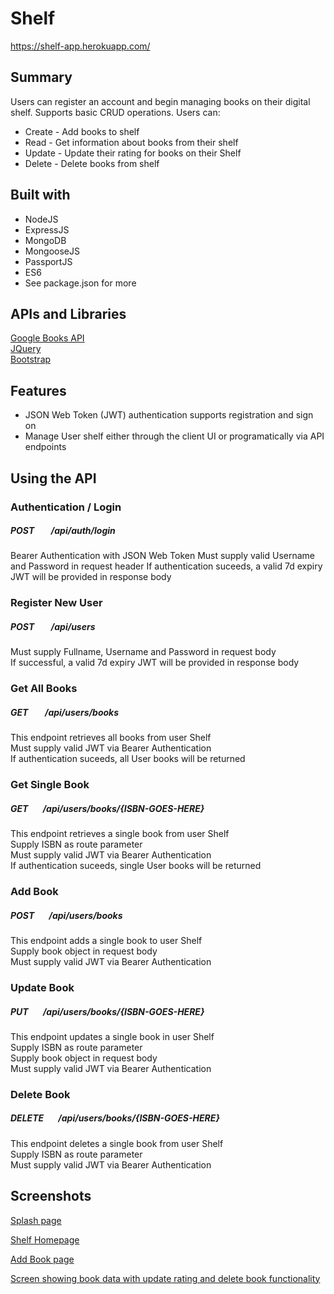 # Shelf
https://shelf-app.herokuapp.com/

## Summary
Users can register an account and begin managing books on their digital shelf. Supports basic CRUD operations. Users can:
* Create - Add books to shelf
* Read - Get information about books from their shelf 
* Update - Update their rating for books on their Shelf
* Delete - Delete books from shelf

## Built with
* NodeJS
* ExpressJS
* MongoDB
* MongooseJS
* PassportJS
* ES6
* See package.json for more

## APIs and Libraries
[Google Books API](https://developers.google.com/books/docs/v1/using) <br>
[JQuery](https://api.jquery.com/) <br>
[Bootstrap](https://getbootstrap.com/docs/4.1/getting-started/introduction/) <br>

## Features
* JSON Web Token (JWT) authentication supports registration and sign on
* Manage User shelf either through the client UI or programatically via API endpoints

## Using the API

### Authentication / Login
##### POST &nbsp;&nbsp;&nbsp;&nbsp;&nbsp;&nbsp; /api/auth/login
Bearer Authentication with JSON Web Token
Must supply valid Username and Password in request header
If authentication suceeds, a valid 7d expiry JWT will be provided in response body

### Register New User
##### POST &nbsp;&nbsp;&nbsp;&nbsp;&nbsp;&nbsp; /api/users <br>
Must supply Fullname, Username and Password in request body <br>
If successful, a valid 7d expiry JWT will be provided in response body <br>

### Get All Books
##### GET &nbsp;&nbsp;&nbsp;&nbsp;&nbsp;&nbsp; /api/users/books <br>
This endpoint retrieves all books from user Shelf <br>
Must supply valid JWT via Bearer Authentication <br>
If authentication suceeds, all User books will be returned <br>

### Get Single Book
##### GET &nbsp;&nbsp;&nbsp;&nbsp;&nbsp;&nbsp;/api/users/books/{ISBN-GOES-HERE} <br>
This endpoint retrieves a single book from user Shelf <br>
Supply ISBN as route parameter <br>
Must supply valid JWT via Bearer Authentication <br>
If authentication suceeds, single User books will be returned <br>

### Add Book
##### POST &nbsp;&nbsp;&nbsp;&nbsp;&nbsp;&nbsp;/api/users/books <br>
This endpoint adds a single book to user Shelf <br>
Supply book object in request body <br>
Must supply valid JWT via Bearer Authentication <br>

### Update Book
##### PUT &nbsp;&nbsp;&nbsp;&nbsp;&nbsp;&nbsp;/api/users/books/{ISBN-GOES-HERE} <br>
This endpoint updates a single book in user Shelf <br>
Supply ISBN as route parameter <br>
Supply book object in request body <br>
Must supply valid JWT via Bearer Authentication <br>

### Delete Book
##### DELETE &nbsp;&nbsp;&nbsp;&nbsp;&nbsp;&nbsp;/api/users/books/{ISBN-GOES-HERE} <br>
This endpoint deletes a single book from user Shelf <br>
Supply ISBN as route parameter <br>
Must supply valid JWT via Bearer Authentication <br>

## Screenshots
[Splash page](https://postimg.cc/image/vk18ugngl/)

[Shelf Homepage](https://postimg.cc/image/spy3h18fp/)

[Add Book page](https://postimg.cc/image/spy3h0t05/)

[Screen showing book data with update rating and delete book functionality](https://postimg.cc/image/dtzk9fpb9/)
